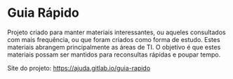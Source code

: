 # Guia Rápido

Projeto criado para manter materiais interessantes, ou aqueles consultados com mais frequência, ou que foram criados como forma de estudo. Estes materiais abrangem principalmente as áreas de TI. O objetivo é que estes materiais possam ser mantidos para reconsultas rápidas e poupar tempo.

Site do projeto: <https://ajuda.gitlab.io/guia-rapido>
